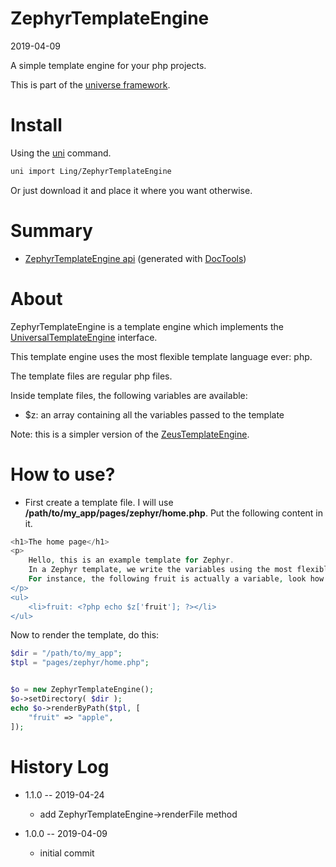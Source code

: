 ZephyrTemplateEngine
===========
2019-04-09



A simple template engine for your php projects.


This is part of the [universe framework](https://github.com/karayabin/universe-snapshot).


Install
==========
Using the [uni](https://github.com/lingtalfi/universe-naive-importer) command.
```bash
uni import Ling/ZephyrTemplateEngine
```

Or just download it and place it where you want otherwise.






Summary
===========
- [ZephyrTemplateEngine api](https://github.com/lingtalfi/ZephyrTemplateEngine/blob/master/doc/api/Ling/ZephyrTemplateEngine.md) (generated with [DocTools](https://github.com/lingtalfi/DocTools))


About
=====

ZephyrTemplateEngine is a template engine which implements the [UniversalTemplateEngine](https://github.com/lingtalfi/UniversalTemplateEngine) interface.

This template engine uses the most flexible template language ever: php.

The template files are regular php files.


Inside template files, the following variables are available:

- $z: an array containing all the variables passed to the template


Note: this is a simpler version of the [ZeusTemplateEngine](https://github.com/lingtalfi/ZeusTemplateEngine).





How to use?
===========




- First create a template file. I will use **/path/to/my_app/pages/zephyr/home.php**. Put the following content in it.


```php
<h1>The home page</h1>
<p>
    Hello, this is an example template for Zephyr.
    In a Zephyr template, we write the variables using the most flexible template language ever: php.
    For instance, the following fruit is actually a variable, look how it's done in the source code:
</p>
<ul>
    <li>fruit: <?php echo $z['fruit']; ?></li>
</ul>

```



Now to render the template, do this:



```php
$dir = "/path/to/my_app";
$tpl = "pages/zephyr/home.php";


$o = new ZephyrTemplateEngine();
$o->setDirectory( $dir );
echo $o->renderByPath($tpl, [
    "fruit" => "apple",
]);

```




History Log
=============

- 1.1.0 -- 2019-04-24

    - add ZephyrTemplateEngine->renderFile method 
    
- 1.0.0 -- 2019-04-09

    - initial commit